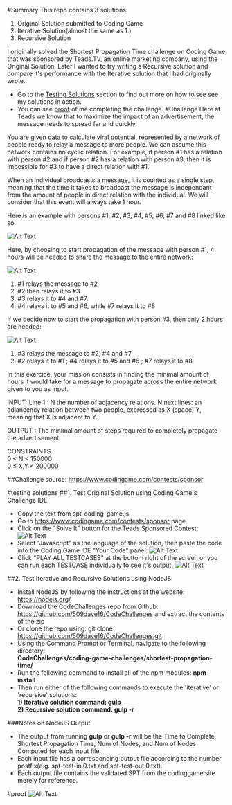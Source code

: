 #Summary
This repo contains 3 solutions:
1. Original Solution submitted to Coding Game
2. Iterative Solution(almost the same as 1.)
3. Recursive Solution

I originally  solved the Shortest Propagation Time challenge on Coding Game that was sponsored by Teads.TV, an online marketing company, using the Original Solution. Later I wanted to try writing a Recursive solution and compare it's performance with the Iterative solution that I had originally wrote.
- Go to the [Testing Solutions](#testing-solutions) section to find out more on how to see see my solutions in action.
- You can see [proof](#proof) of me completing the challenge.
#Challenge
Here at Teads we know that to maximize the impact of an advertisement, the message needs to spread far and quickly.
 
You are given data to calculate viral potential, represented by a network of people ready to relay a message to more people.
We can assume this network contains no cyclic relation. 
For example, if person #1 has a relation with person #2 and if person #2 has a relation with person #3, then it is impossible for #3 to have a direct relation with #1.
 
When an individual broadcasts a message, it is counted as a single step, meaning that the time it takes to broadcast the message is independant from the amount of people in direct relation with the individual. We will consider that this event will always take 1 hour.
 
Here is an example with persons #1, #2, #3, #4, #5, #6, #7 and #8 linked like so:
 
![Alt Text](http://code.codingame.com/fileservlet?id=438097898883 "Missing Image for Diagram")
 
Here, by choosing to start propagation of the message with person #1, 4 hours will be needed to share the message to the entire network:

![Alt Text](http://code.codingame.com/fileservlet?id=438112355735 "Missing Image for Diagram")

1.   \#1 relays the message to #2
2.   \#2 then relays it to #3
3.   \#3 relays it to #4 and #7.
4.   \#4 relays it to #5 and #6, while #7 relays it to #8
 
If we decide now to start the propagation with person #3, then only 2 hours are needed:
 
![Alt Text](http://code.codingame.com/fileservlet?id=438103072669 "Missing Image for Diagram")
 
1.   \#3 relays the message to #2, #4 and #7
2.   \#2 relays it to #1 ; #4 relays it to #5 and #6 ; #7 relays it to #8
 
In this exercice, your mission consists in finding the minimal amount of hours it would take for a message to propagate across the entire network given to you as input.
 
INPUT:
Line 1 : N the number of adjacency relations.
N next lines: an adjancency relation between two people, expressed as X (space) Y, meaning that X is adjacent to Y.
 
OUTPUT :
The minimal amount of steps required to completely propagate the advertisement.
 
CONSTRAINTS :<br>
0 < N < 150000<br>
0 ≤ X,Y < 200000

##Challenge source: https://www.codingame.com/contests/sponsor

#testing solutions
##1. Test Original Solution using Coding Game's Challenge IDE
- Copy the text from spt-coding-game.js.
- Go to https://www.codingame.com/contests/sponsor page
- Click on the "Solve It" button for the Teads Sponsored Contest:
![Alt Text](http://s29.postimg.org/lv7zbh43b/coding_game_teadstv_contest.png "Missing Image for Diagram")
-  Select "Javascript" as the language of the solution, then paste the code into the Coding Game IDE "Your Code" panel:
![Alt Text](http://s29.postimg.org/q5mn7296f/coding_game_editor.png "Missing Image for Diagram")
- Click "PLAY ALL TESTCASES" at the bottom right of the screen or you can run each TESTCASE individually to see it's output.
![Alt Text](http://s29.postimg.org/qwfdcubjr/coding_game_run_test_cases.png "Missing Image for Diagram")

##2. Test Iterative and Recursive Solutions using NodeJS
- Install NodeJS by following the instructions at the website: https://nodejs.org/
- Download the CodeChallenges repo from Github: https://github.com/509dave16/CodeChallenges and extract the contents of the zip
- Or clone the repo using: git clone https://github.com/509dave16/CodeChallenges.git
- Using the Command Prompt or Terminal, navigate to the following directory:<br>
<strong>CodeChallenges/coding-game-challenges/shortest-propagation-time/</strong>
- Run the following command to install all of the npm modules: <strong>npm install</strong><br>
- Then run either of the following commands to execute the 'iterative' or 'recursive' solutions:<br>
<strong>1) Iterative solution command: gulp </strong><br>
<strong>2) Recursive solution command: gulp -r</strong><br>

###Notes on NodeJS Output
- The output from running <strong>gulp</strong> or <strong>gulp -r</strong> will be the Time to Complete, Shortest Propagation Time, Num of Nodes, and Num of Nodes Computed for each input file.
- Each input file has a corresponding output file according to the number postfix(e.g. spt-test-in.0.txt and spt-test-out.0.txt).
- Each output file contains the validated SPT from the codinggame site merely for reference.

#proof
![Alt Text](http://s23.postimg.org/hd4y32egr/teads_tv_challenge_proof.png "Missing Image for Diagram")
